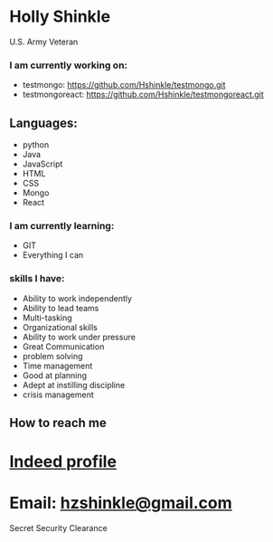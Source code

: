 # Holly Shinkle
U.S. Army Veteran
### I am currently working on:
- testmongo: https://github.com/Hshinkle/testmongo.git
- testmongoreact: https://github.com/Hshinkle/testmongoreact.git
## Languages:
- python
- Java
- JavaScript
- HTML
- CSS
- Mongo
- React
### I am currently learning:
- GIT
- Everything I can
### skills I have:
- Ability to work independently
- Ability to lead teams
- Multi-tasking
- Organizational skills
- Ability to work under pressure
- Great Communication
- problem solving
- Time management 
- Good at planning 
- Adept at instilling discipline
- crisis management
## How to reach me
# [Indeed profile] 
[Indeed profile]:https://my.indeed.com/p/hollys-jyicg0o
# Email: hzshinkle@gmail.com
Secret Security Clearance
